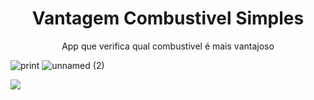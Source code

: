 
<h1 align="center"> Vantagem Combustivel Simples
  
  </h1
    <h2>
    <p align="center"> App que  verifica qual combustivel é mais vantajoso </p></h2>
    
![print](https://user-images.githubusercontent.com/8737264/163090159-2358dbfc-398d-47ee-b99d-ce13da8b6305.png)
![unnamed (2)](https://user-images.githubusercontent.com/8737264/163090585-5c98cd76-8c62-4506-bd69-834e4979297f.png)





<p align="justify">
<img src="http://img.shields.io/static/v1?label=STATUS&message=EM%20DESENVOLVIMENTO&color=GREEN&style=for-the-badge"/>
</p>
